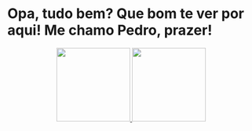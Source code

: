 # Opa, tudo bem? Que bom te ver por aqui! Me chamo Pedro, prazer!

<div align="center">
  <a href="https://github.com/PedroReis16">
  <img height="150em" src="https://github-readme-stats.vercel.app/api?username=PedroReis16&show_icons=true&theme=dracula&include_all_commits=true&count_private=true"/>
  <img height="150em" src="https://github-readme-stats.vercel.app/api/top-langs/?username=PedroReis16&layout=compact&langs_count=7&theme=dracula"/>
</div>
